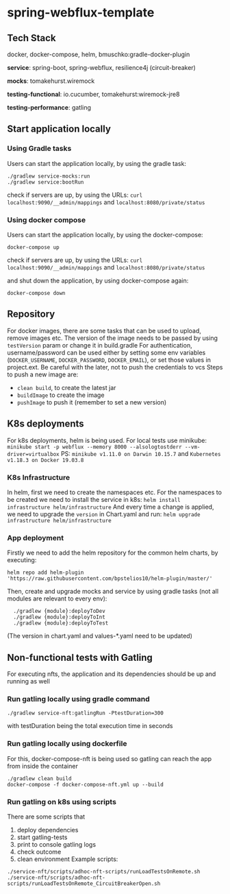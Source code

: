 # spring-webflux-template

## Tech Stack

docker, docker-compose, helm, bmuschko:gradle-docker-plugin


**service**: spring-boot, spring-webflux, resilience4j (circuit-breaker)

**mocks**: tomakehurst.wiremock

**testing-functional**: io.cucumber, tomakehurst:wiremock-jre8

**testing-performance**: gatling


## Start application locally

### Using Gradle tasks

Users can start the application locally, by using the gradle task:

```shell
./gradlew service-mocks:run
./gradlew service:bootRun
```

check if servers are up, by using the URLs: `curl localhost:9090/__admin/mappings` and `localhost:8080/private/status`

### Using docker compose
Users can start the application locally, by using the docker-compose:

```shell
docker-compose up
```
check if servers are up, by using the URLs: `curl localhost:9090/__admin/mappings` and `localhost:8080/private/status`

and shut down the application, by using docker-compose again:

```shell
docker-compose down
```

## Repository
For docker images, there are some tasks that can be used to upload, remove images etc.
The version of the image needs to be passed by using `testVersion` param or change it in build.gradle
For authentication, username/password can be used either by setting some env variables (`DOCKER_USERNAME`, `DOCKER_PASSWORD`, `DOCKER_EMAIL`), or set those values in project.ext. Be careful with the later, not to push the credentials to vcs
Steps to push a new image are:
- `clean build`, to create the latest jar
- `buildImage` to create the image
- `pushImage` to push it (remember to set a new version)

## K8s deployments
For k8s deployments, helm is being used. 
For local tests use minikube: `minikube start -p webflux --memory 8000 --alsologtostderr --vm-driver=virtualbox`
PS: `minikube v1.11.0 on Darwin 10.15.7` and `Kubernetes v1.18.3 on Docker 19.03.8`

### K8s Infrastructure
In helm, first we need to create the namespaces etc.
For the namespaces to be created we need to install the service in k8s: `helm install infrastructure helm/infrastructure`
And every time a change is applied, we need to upgrade the `version` in Chart.yaml and run: `helm upgrade infrastructure helm/infrastructure`

### App deployment
Firstly we need to add the helm repository for the common helm charts, by executing:

```shell
helm repo add helm-plugin 'https://raw.githubusercontent.com/bpstelios10/helm-plugin/master/'
```
Then, create and upgrade mocks and service by using gradle tasks (not all modules are relevant to every env):

```shell
  ./gradlew {module}:deployToDev
  ./gradlew {module}:deployToInt
  ./gradlew {module}:deployToTest
```

(The version in chart.yaml and values-*.yaml need to be updated)

## Non-functional tests with Gatling

For executing nfts, the application and its dependencies should be up and running as well

### Run gatling locally using gradle command

```shell
./gradlew service-nft:gatlingRun -PtestDuration=300
```

with testDuration being the total execution time in seconds

### Run gatling locally using dockerfile

For this, docker-compose-nft is being used so gatling can reach the app from inside the container

```shell
./gradlew clean build
docker-compose -f docker-compose-nft.yml up --build
```

### Run gatling on k8s using scripts

There are some scripts that

1) deploy dependencies
2) start gatling-tests
3) print to console gatling logs
4) check outcome
5) clean environment Example scripts:

```shell
./service-nft/scripts/adhoc-nft-scripts/runLoadTestsOnRemote.sh
./service-nft/scripts/adhoc-nft-scripts/runLoadTestsOnRemote_CircuitBreakerOpen.sh
```

